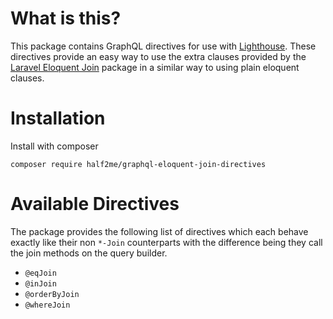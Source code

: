 # What is this?
This package contains GraphQL directives for use with [Lighthouse](https://github.com/nuwave/lighthouse).
These directives provide an easy way to use the extra clauses provided by the [Laravel Eloquent Join](https://github.com/fico7489/laravel-eloquent-join) package in a similar way to using plain eloquent clauses.

# Installation
Install with composer
```
composer require half2me/graphql-eloquent-join-directives
```

# Available Directives
The package provides the following list of directives which each behave exactly like their non `*-Join` counterparts with the difference being they call the join methods on the query builder.

- `@eqJoin`
- `@inJoin`
- `@orderByJoin`
- `@whereJoin`
